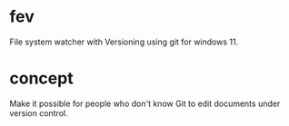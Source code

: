 # fev
File system watcher with Versioning using git for windows 11.

# concept
Make it possible for people who don't know Git to edit documents under version control.
